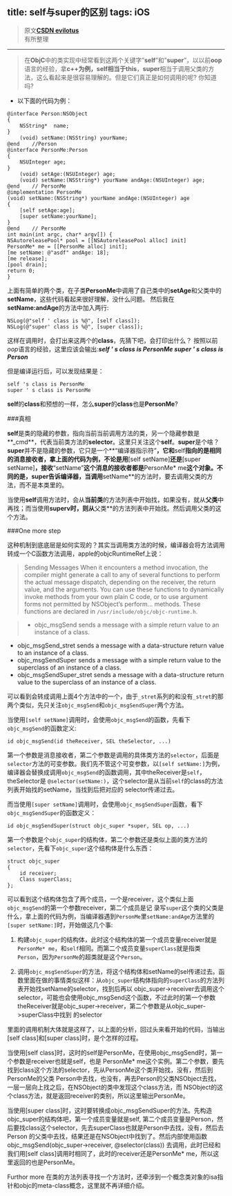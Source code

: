 
title: self与super的区别 
tags: iOS
---
 
> 原文[**CSDN evilotus**](http://blog.csdn.net/evilotus/article/details/7284290)  
> 有所整理  
****  
> 在**ObjC**中的类实现中经常看到这两个关键字”**self**”和”**super**”，以以前**oop**语言的经验，拿**c++**为例，**self**相当于**this**，**super**相当于调用父类的方法，这么看起来是很容易理解的。但是它们真正是如何调用的呢? 你知道吗?  

* 以下面的代码为例：

``` //objective-c
@interface Person:NSObject
{
	NSString*  name;
}
    (void) setName:(NSString) yourName;
@end	//Person  
@interface PersonMe:Person
{
	NSUInteger age;
}
    (void) setAge:(NSUInteger) age;
    (void) setName:(NSString*) yourName andAge:(NSUInteger) age;
@end	// PersonMe  
@implementation PersonMe
(void) setName:(NSString*) yourName andAge:(NSUInteger) age
{
	[self setAge:age];
	[super setName:yourName];
}
@end	// PersonMe  
int main(int argc, char* argv[]) {
NSAutoreleasePool* pool = [[NSAutoreleasePool alloc] init]
PersonMe* me = [[PersonMe alloc] init];
[me setName: @"asdf" andAge: 18];
[me release];
[pool drain];
return 0;
}
```

 

上面有简单的两个类，在子类**PersonMe**中调用了自己类中的**setAge**和父类中的**setName**，这些代码看起来很好理解，没什么问题。 然后我在**setName:andAge**的方法中加入两行:  

``` //
NSLog(@"self ' class is %@", [self class]);
NSLog(@"super' class is %@", [super class]);
```  

这样在调用时，会打出来这两个的**class**，先猜下吧，会打印出什么？ 按照以前*oop*语言的经验，这里应该会输出:***self ' s class is PersonMe super ' s class is Person***

但是编译运行后，可以发现结果是：

``` // 
self 's class is PersonMe
super ' s class is PersonMe
```

**self**的**class**和预想的一样，怎么**super**的**class**也是**PersonMe**?  

###真相

**self**是类的隐藏的参数，指向当前当前调用方法的类，另一个隐藏参数是**_cmd**，代表当前类方法的**selector**。这里只关注这个**self**。**super**是个啥？**super**并不是隐藏的参数，它只是一个**“编译器指示符”**，它和**self**指向的是相同的消息接收者，拿上面的代码为例，不论是用**[self setName]**还是**[super setName]**，接收**“setName”**这个消息的接收者都是**PersonMe* me**这个对象。不同的是，**super**告诉编译器，当调用**setName**的方法时，要去调用父类的方法，而不是本类里的。

当使用**self**调用方法时，会从**当前类**的方法列表中开始找，如果没有，就从**父类**中再找；而当使用**superv时，则从**父类**的方法列表中开始找。然后调用父类的这个方法。

###One more step

这种机制到底底层是如何实现的？其实当调用类方法的时候，编译器会将方法调用转成一个C函数方法调用，apple的objcRuntimeRef上说：

> Sending Messages
When it encounters a method invocation, the compiler might generate a call to any of several functions to perform the actual message dispatch, depending on the receiver, the return value, and the arguments. You can use these functions to dynamically invoke methods from your own plain C code, or to use argument forms not permitted by NSObject’s perform… methods. These functions are declared in `/usr/include/objc/objc-runtime.h`.  

>* objc_msgSend sends a message with a simple return value to an instance of a class.  
* objc_msgSend_stret sends a message with a data-structure return value to an instance of
a class.  
* objc_msgSendSuper sends a message with a simple return value to the superclass of an instance of a class.  
* objc_msgSendSuper_stret sends a message with a data-structure return value to the superclass of an instance of a class.  


可以看到会转成调用上面4个方法中的一个，由于`_stret`系列的和没有`_stret`的那两个类似，先只关注`objc_msgSend`和`objc_msgSendSuper`两个方法。

当使用`[self setName]`调用时，会使用`objc_msgSend`的函数，先看下`objc_msgSend`的函数定义:  

``` //
id objc_msgSend(id theReceiver, SEL theSelector, ...)
```

第一个参数是消息接收者，第二个参数是调用的具体类方法的`selector`，后面是`selector`方法的可变参数。我们先不管这个可变参数，以`[self setName:]`为例，编译器会替换成调用`objc_msgSend`的函数调用，其中theReceiver是`self`，theSelector是 `@selector(setName:)`，这个selector是从当前`self`的class的方法列表开始找的setName，当找到后把对应的 selector传递过去。

而当使用`[super setName]`调用时，会使用`objc_msgSendSuper`函数，看下`objc_msgSendSuper`的函数定义：

``` //
id objc_msgSendSuper(struct objc_super *super, SEL op, ...)
```

第一个参数是个`objc_super`的结构体，第二个参数还是类似上面的类方法的`selector`，先看下`objc_super`这个结构体是什么东西：  

``` //
struct objc_super  
{  
	id receiver;  
	Class superClass;  
};
``` 

可以看到这个结构体包含了两个成员，一个是receiver，这个类似上面`objc_msgSend`的第一个参数receiver，第二个成员是记 录写`super`这个类的父类是什么，拿上面的代码为例，当编译器遇到`PersonMe`里`setName:andAge`方法里的`[super setName:]`时，开始做这几个事:  

1. 构建`objc_super`的结构体，此时这个结构体的第一个成员变量receiver就是`PersonMe* me`，和`self`相同。而第二个成员变量`superClass`就是指类`Person`，因为`PersonMe`的超类就是这个`Person`。

2. 调用`objc_msgSendSuper`的方法，将这个结构体和setName的sel传递过去。函数里面在做的事情类似这样：从`objc_super`结构体指向的`superClass`的方法列表开始找setName的selector，找到后再以 objc_super->receiver去调用这个selector，可能也会使用objc_msgSend这个函数，不过此时的第一个参数 theReceiver就是objc_super->receiver，第二个参数是从objc_super->superClass中找到 的selector

里面的调用机制大体就是这样了，以上面的分析，回过头来看开始的代码，当输出[self class]和[super class]时，是个怎样的过程。

当使用[self class]时，这时的self是PersonMe，在使用objc_msgSend时，第一个参数是receiver也就是self，也是 PersonMe* me这个实例。第二个参数，要先找到class这个方法的selector，先从PersonMe这个类开始找，没有，然后到PersonMe的父类 Person中去找，也没有，再去Person的父类NSObject去找，一层一层向上找之后，在NSObject的类中发现这个class方法，而 NSObject的这个class方法，就是返回receiver的类别，所以这里输出PersonMe。

当使用[super class]时，这时要转换成objc_msgSendSuper的方法。先构造objc_super的结构体吧，第一个成员变量就是self, 第二个成员变量是Person，然后要找class这个selector，先去superClass也就是Person中去找，没有，然后去Person 的父类中去找，结果还是在NSObject中找到了。然后内部使用函数objc_msgSend(objc_super->receiver, @selector(class)) 去调用，此时已经和我们用[self class]调用时相同了，此时的receiver还是PersonMe* me，所以这里返回的也是PersonMe。

Furthor more 在类的方法列表寻找一个方法时，还牵涉到一个概念类对象的isa指针和objc的meta-class概念，这里就不再详细介绍。


